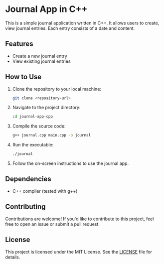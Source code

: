 # Journal App in C++

This is a simple journal application written in C++. It allows users to create, view journal entries. Each entry consists of a  date and content.

## Features

- Create a new journal entry
- View existing journal entries

## How to Use

1. Clone the repository to your local machine:

    ```sh
    git clone <repository-url>
    ```

2. Navigate to the project directory:

    ```sh
    cd journal-app-cpp
    ```

3. Compile the source code:

    ```sh
    g++ journal.cpp main.cpp -o journal
    ```

4. Run the executable:

    ```sh
    ./journal
    ```

5. Follow the on-screen instructions to use the journal app.

## Dependencies

- C++ compiler (tested with g++)

## Contributing

Contributions are welcome! If you'd like to contribute to this project, feel free to open an issue or submit a pull request.

## License

This project is licensed under the MIT License. See the [LICENSE](LICENSE) file for details.

